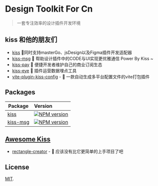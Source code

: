 
# Design Toolkit For Cn
> 一套专注效率的设计插件开发环境

## kiss 和他的朋友们

- [kiss](packages/kiss-core) 🍶同时支持masterGo、jsDesign以及Figma插件开发适配器
- [kiss-msg](packages/kiss-msg) 🍭 帮助设计插件中的CODE与UI实现更优雅通信 Power By Kiss ~
- [kiss-pay]() 🎁 便捷开发者维护自己的商业订阅生态
- [kiss-eye]() 🎯 插件运营数据埋点工具
- [vite-plugin-kiss-config]() - 🍙 一款自动生成多平台配置文件的vite打包插件

## Packages

| Package                                         | Version                                               |
| ----------------------------------------------- |:---------------------------------------------------------------------------------------------------------|
| [kiss](packages/kiss-core)                           | <a href="https://www.npmjs.com/package/kiss-core"><img src="https://img.shields.io/npm/v/kiss-core?color=CF0A0A&amp;label=" alt="NPM version"></a>|
| [kiss-msg](packages/kiss-msg) |<a href="https://www.npmjs.com/package/kiss-msg"><img src="https://img.shields.io/npm/v/kiss-msg?color=CF0A0A&amp;label=" alt="NPM version"></a> |

## [Awesome Kiss](https://github.com/Leizhenpeng/awesome-kiss)

- [rectangle-creator](https://github.com/Leizhenpeng/awesome-kiss/tree/master/projects/rectangle-creator) - 🥱 应该没有比它更简单的上手项目了吧 


## License

[MIT](LICENSE).




